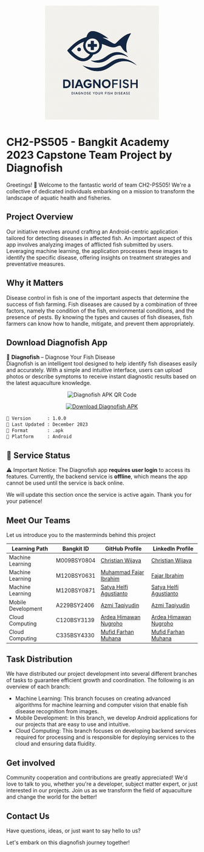 <div align="center">
  <img src="https://github.com/Diagnofish/.github/blob/main/Diagnofish-Logo.png" alt="Project Logo" width="300">
</div>

# CH2-PS505 - Bangkit Academy 2023 Capstone Team Project by Diagnofish
Greetings! 👋 Welcome to the fantastic world of team CH2-PS505! We're a collective of dedicated individuals embarking on a mission to transform the landscape of aquatic health and fisheries.

## Project Overview
Our initiative revolves around crafting an Android-centric application tailored for detecting diseases in affected fish. An important aspect of this app involves analyzing images of afflicted fish submitted by users. Leveraging machine learning, the application processes these images to identify the specific disease, offering insights on treatment strategies and preventative measures.

## Why it Matters
Disease control in fish is one of the important aspects that determine the success of fish farming. Fish diseases are caused by a combination of three factors, namely the condition of the fish, environmental conditions, and the presence of pests. By knowing the types and causes of fish diseases, fish farmers can know how to handle, mitigate, and prevent them appropriately.

## Download Diagnofish App
🔬 **Diagnofish** – Diagnose Your Fish Disease\
Diagnofish is an intelligent tool designed to help identify fish diseases easily and accurately. With a simple and intuitive interface, users can upload photos or describe symptoms to receive instant diagnostic results based on the latest aquaculture knowledge.

<p align="center">
  <img src="https://api.qrserver.com/v1/create-qr-code/?data=https://github.com/Diagnofish/.github/blob/main/Diagnofish.apk&size=150x150" alt="Diagnofish APK QR Code">
</p>

<p align="center">
  <a href="https://github.com/Diagnofish/.github/blob/main/Diagnofish.apk">
    <img src="https://img.shields.io/badge/Download-APK-blue.svg?style=for-the-badge&logo=android" alt="Download Diagnofish APK">
  </a>
</p>

```
🧪 Version      : 1.0.0
📅 Last Updated : December 2023
📂 Format       : .apk
📱 Platform     : Android
```

## 🚧 Service Status
⚠️ Important Notice:
The Diagnofish app **requires user login** to access its features.
Currently, the backend service is **offline**, which means the app cannot be used until the service is back online.

We will update this section once the service is active again. Thank you for your patience!

## Meet Our Teams
Let us introduce you to the masterminds behind this project

| Learning Path                         | Bangkit ID    | GitHub Profile                | LinkedIn Profile                          |
|------------------------------|---------------|-----------------------|-----------------------------------|
| Machine Learning        | M009BSY0804    | [Christian Wijaya](https://github.com/christianwjy15) | [Christian Wijaya](https://www.linkedin.com/in/christian-wijaya-7a0287290)      |
| Machine Learning             | M120BSY0631    | [Muhammad Fajar Ibrahim](https://github.com/fajaribrahim) | [Fajar Ibrahim](https://www.linkedin.com/in/fajar-ibrahim31/)      |
| Machine Learning      | M120BSY0871   | [Satya Helfi Agustianto](https://github.com/Satyahelfia) | [Satya Helfi Agustianto](https://www.linkedin.com/in/satyahelfia/)      |
| Mobile Development | A229BSY2406   | [Azmi Taqiyudin](https://github.com/AzmiTaqiyudin27) | [Azmi Taqiyudin](https://www.linkedin.com/in/azmi-taqiyudin-650400162/)      |
| Cloud Computing    | C120BSY3139   | [Ardea Himawan Nugroho](https://github.com/ArdeaHN) | [Ardea Himawan Nugroho](https://www.linkedin.com/in/ardeahnugroho/)      |
| Cloud Computing      | C335BSY4330   | [Mufid Farhan Muhana](https://github.com/mufidfarhan) | [Mufid Farhan Muhana](https://www.linkedin.com/in/mufidfrhn/)      |

## Task Distribution
We have distributed our project development into several different branches of tasks to guarantee efficient growth and coordination. The following is an overview of each branch:
- Machine Learning: This branch focuses on creating advanced algorithms for machine learning and computer vision that enable fish disease recognition from images.
- Mobile Development: In this branch, we develop Android applications for our projects that are easy to use and intuitive.
- Cloud Computing: This branch focuses on developing backend services required for processing and is responsible for deploying services to the cloud and ensuring data fluidity.

## Get involved
Community cooperation and contributions are greatly appreciated! We'd love to talk to you, whether you're a developer, subject matter expert, or just interested in our projects. Join us as we transform the field of aquaculture and change the world for the better!

## Contact Us
Have questions, ideas, or just want to say hello to us? 

Let's embark on this diagnofish journey together! 
